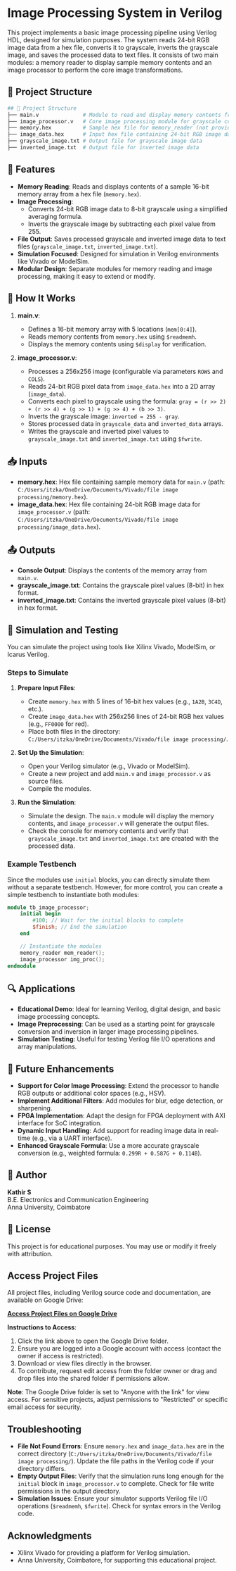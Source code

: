 # Image Processing System in Verilog

This project implements a basic image processing pipeline using Verilog HDL, designed for simulation purposes. The system reads 24-bit RGB image data from a hex file, converts it to grayscale, inverts the grayscale image, and saves the processed data to text files. It consists of two main modules: a memory reader to display sample memory contents and an image processor to perform the core image transformations.

## 📁 Project Structure

```bash
## 📁 Project Structure
├── main.v              # Module to read and display memory contents from a hex file
├── image_processor.v   # Core image processing module for grayscale conversion and inversion
├── memory.hex          # Sample hex file for memory_reader (not provided)
├── image_data.hex      # Input hex file containing 24-bit RGB image data (not provided)
├── grayscale_image.txt # Output file for grayscale image data
├── inverted_image.txt  # Output file for inverted image data
```


## 🔧 Features

- **Memory Reading**: Reads and displays contents of a sample 16-bit memory array from a hex file (`memory.hex`).
- **Image Processing**:
  - Converts 24-bit RGB image data to 8-bit grayscale using a simplified averaging formula.
  - Inverts the grayscale image by subtracting each pixel value from 255.
- **File Output**: Saves processed grayscale and inverted image data to text files (`grayscale_image.txt`, `inverted_image.txt`).
- **Simulation Focused**: Designed for simulation in Verilog environments like Vivado or ModelSim.
- **Modular Design**: Separate modules for memory reading and image processing, making it easy to extend or modify.

## 🧠 How It Works

1. **main.v**:
   - Defines a 16-bit memory array with 5 locations (`mem[0:4]`).
   - Reads memory contents from `memory.hex` using `$readmemh`.
   - Displays the memory contents using `$display` for verification.

2. **image_processor.v**:
   - Processes a 256x256 image (configurable via parameters `ROWS` and `COLS`).
   - Reads 24-bit RGB pixel data from `image_data.hex` into a 2D array (`image_data`).
   - Converts each pixel to grayscale using the formula: `gray = (r >> 2) + (r >> 4) + (g >> 1) + (g >> 4) + (b >> 3)`.
   - Inverts the grayscale image: `inverted = 255 - gray`.
   - Stores processed data in `grayscale_data` and `inverted_data` arrays.
   - Writes the grayscale and inverted pixel values to `grayscale_image.txt` and `inverted_image.txt` using `$fwrite`.

## 📥 Inputs

- **memory.hex**: Hex file containing sample memory data for `main.v` (path: `C:/Users/itzka/OneDrive/Documents/Vivado/file image processing/memory.hex`).
- **image_data.hex**: Hex file containing 24-bit RGB image data for `image_processor.v` (path: `C:/Users/itzka/OneDrive/Documents/Vivado/file image processing/image_data.hex`).

## 📤 Outputs

- **Console Output**: Displays the contents of the memory array from `main.v`.
- **grayscale_image.txt**: Contains the grayscale pixel values (8-bit) in hex format.
- **inverted_image.txt**: Contains the inverted grayscale pixel values (8-bit) in hex format.

## 🚀 Simulation and Testing

You can simulate the project using tools like Xilinx Vivado, ModelSim, or Icarus Verilog.

### Steps to Simulate

1. **Prepare Input Files**:
   - Create `memory.hex` with 5 lines of 16-bit hex values (e.g., `1A2B`, `3C4D`, etc.).
   - Create `image_data.hex` with 256x256 lines of 24-bit RGB hex values (e.g., `FF0000` for red).
   - Place both files in the directory: `C:/Users/itzka/OneDrive/Documents/Vivado/file image processing/`.

2. **Set Up the Simulation**:
   - Open your Verilog simulator (e.g., Vivado or ModelSim).
   - Create a new project and add `main.v` and `image_processor.v` as source files.
   - Compile the modules.

3. **Run the Simulation**:
   - Simulate the design. The `main.v` module will display the memory contents, and `image_processor.v` will generate the output files.
   - Check the console for memory contents and verify that `grayscale_image.txt` and `inverted_image.txt` are created with the processed data.

### Example Testbench

Since the modules use `initial` blocks, you can directly simulate them without a separate testbench. However, for more control, you can create a simple testbench to instantiate both modules:

```verilog
module tb_image_processor;
    initial begin
        #100; // Wait for the initial blocks to complete
        $finish; // End the simulation
    end

    // Instantiate the modules
    memory_reader mem_reader();
    image_processor img_proc();
endmodule
```

## 🔍 Applications

- **Educational Demo**: Ideal for learning Verilog, digital design, and basic image processing concepts.
- **Image Preprocessing**: Can be used as a starting point for grayscale conversion and inversion in larger image processing pipelines.
- **Simulation Testing**: Useful for testing Verilog file I/O operations and array manipulations.

## 📌 Future Enhancements

- **Support for Color Image Processing**: Extend the processor to handle RGB outputs or additional color spaces (e.g., HSV).
- **Implement Additional Filters**: Add modules for blur, edge detection, or sharpening.
- **FPGA Implementation**: Adapt the design for FPGA deployment with AXI interface for SoC integration.
- **Dynamic Input Handling**: Add support for reading image data in real-time (e.g., via a UART interface).
- **Enhanced Grayscale Formula**: Use a more accurate grayscale conversion (e.g., weighted formula: `0.299R + 0.587G + 0.114B`).

## 📝 Author

**Kathir S**  
B.E. Electronics and Communication Engineering  
Anna University, Coimbatore

## 📜 License

This project is for educational purposes. You may use or modify it freely with attribution.

## Access Project Files

All project files, including Verilog source code and documentation, are available on Google Drive:

[**Access Project Files on Google Drive**](https://drive.google.com/your-folder-link-here)

**Instructions to Access**:
1. Click the link above to open the Google Drive folder.
2. Ensure you are logged into a Google account with access (contact the owner if access is restricted).
3. Download or view files directly in the browser.
4. To contribute, request edit access from the folder owner or drag and drop files into the shared folder if permissions allow.

**Note**: The Google Drive folder is set to "Anyone with the link" for view access. For sensitive projects, adjust permissions to "Restricted" or specific email access for security.

## Troubleshooting

- **File Not Found Errors**: Ensure `memory.hex` and `image_data.hex` are in the correct directory (`C:/Users/itzka/OneDrive/Documents/Vivado/file image processing/`). Update the file paths in the Verilog code if your directory differs.
- **Empty Output Files**: Verify that the simulation runs long enough for the `initial` block in `image_processor.v` to complete. Check for file write permissions in the output directory.
- **Simulation Issues**: Ensure your simulator supports Verilog file I/O operations (`$readmemh`, `$fwrite`). Check for syntax errors in the Verilog code.

## Acknowledgments

- Xilinx Vivado for providing a platform for Verilog simulation.
- Anna University, Coimbatore, for supporting this educational project.
